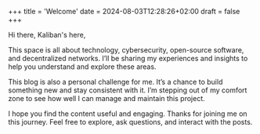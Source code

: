 +++
title = 'Welcome'
date = 2024-08-03T12:28:26+02:00
draft = false
+++

Hi there, Kaliban's here,

This space is all about technology, cybersecurity, open-source software, and decentralized networks. I’ll be sharing my experiences and insights to help you understand and explore these areas.

This blog is also a personal challenge for me. It’s a chance to build something new and stay consistent with it. I’m stepping out of my comfort zone to see how well I can manage and maintain this project.

I hope you find the content useful and engaging. Thanks for joining me on this journey. Feel free to explore, ask questions, and interact with the posts.
